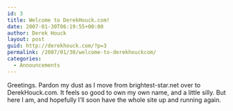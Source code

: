 ```yaml
---
id: 3
title: Welcome to DerekHouck.com!
date: 2007-01-30T06:19:55+00:00
author: Derek Houck
layout: post
guid: http://derekhouck.com/?p=3
permalink: /2007/01/30/welcome-to-derekhouckcom/
categories:
  - Announcements
---
```

Greetings. Pardon my dust as I move from brightest-star.net over to DerekHouck.com. It feels so good to own my own name, and a little silly. But here I am, and hopefully I&#8217;ll soon have the whole site up and running again.